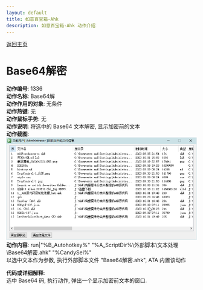 ```yaml
---
layout: default
title: 如意百宝箱-Ahk
description: 如意百宝箱-Ahk 动作介绍
---
```


[返回主页](../index.md)

# [](#header-2) Base64解密

**动作编号**: 1336  
**动作名称**: Base64解  
**动作作用的对象**: 无条件  
**动作热键**: 无  
**动作鼠标手势**: 无  
**动作说明**: 将选中的 Base64 文本解密, 显示加密前的文本  
**动作截图**:  
  ![Base64解密](img1/1440.png)  
**动作内容**: run|"%B_Autohotkey%" "%A_ScriptDir%\外部脚本\文本处理\Base64解密.ahk" "%CandySel%"  
以选中文本作为参数, 执行外部脚本文件 "Base64解密.ahk", ATA 内置该动作  

**代码或详细解释**:  
选中 Base64 码, 执行动作, 弹出一个显示加密前文本的窗口. 
